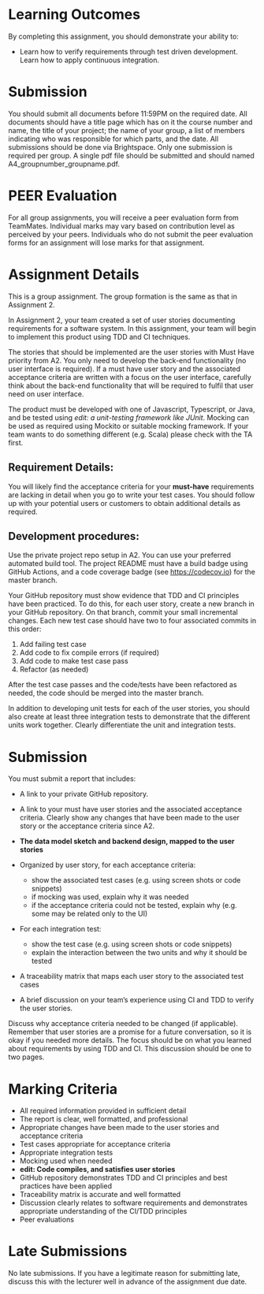 # Learning Outcomes
By completing this assignment, you should demonstrate your ability to:
* Learn how to verify requirements through test driven development. Learn how to apply continuous integration.

# Submission
You should submit all documents before 11:59PM on the required date. All documents should have a title page which has on it the course number and name, the title of your project; the name of your group, a list of members indicating who was responsible for which parts, and the date. All submissions should be done via Brightspace. Only one submission is required per group. A single pdf file should be submitted and should named A4_groupnumber_groupname.pdf.

# PEER Evaluation
For all group assignments, you will receive a peer evaluation form from TeamMates. Individual marks may vary based on contribution level as perceived by your peers. Individuals who do not submit the peer evaluation forms for an assignment will lose marks for that assignment.

# Assignment Details
This is a group assignment. The group formation is the same as that in Assignment 2.

In Assignment 2, your team created a set of user stories documenting requirements for a software system. In this assignment, your team will begin to implement this product using TDD and CI techniques. 

The stories that should be implemented are the user stories with Must Have priority from A2. You only need to develop the back-end functionality (no user interface is required). If a must have user story and the associated acceptance criteria are written with a focus on the user interface, carefully think about the back-end functionality that will be required to fulfil that user need on user interface. 

The product must be developed with one of Javascript, Typescript, or Java, and be tested using *edit: a unit-testing framework like JUnit*. Mocking can be used as required using Mockito or suitable mocking framework. If your team wants to do something different (e.g. Scala) please check with the TA first.

## Requirement Details: 
You will likely find the acceptance criteria for your **must-have** requirements are lacking in detail when you go to write your test cases. You should follow up with your potential users or customers to obtain additional details as required.

## Development procedures: 
Use the private project repo setup in A2. You can use your preferred automated build tool. The project README must have a build badge using GitHub Actions, and a code coverage badge (see https://codecov.io) for the master branch. 

Your GitHub repository must show evidence that TDD and CI principles have been practiced. To do this, for each user story, create a new branch in your GitHub repository. On that branch, commit your small incremental changes. Each new test case should have two to four associated commits in this order:

1. Add failing test case
2. Add code to fix compile errors (if required) 
3. Add code to make test case pass
4. Refactor (as needed)

After the test case passes and the code/tests have been refactored as needed, the code should be merged into the master branch.

In addition to developing unit tests for each of the user stories, you should also create at least three integration tests to demonstrate that the different units work together. Clearly differentiate the unit and integration tests.

# Submission
You must submit a report that includes:
* A link to your private GitHub repository.
* A link to your must have user stories and the associated acceptance criteria. Clearly show any changes that have been made to the user story or the acceptance criteria since A2.
* **The data model sketch and backend design, mapped to the user stories**
* Organized by user story, for each acceptance criteria:

  * show the associated test cases (e.g. using screen shots or code snippets)
  * if mocking was used, explain why it was needed
  * if the acceptance criteria could not be tested, explain why (e.g. some may be related only to the UI)
* For each integration test:
   * show the test case (e.g. using screen shots or code snippets)
   * explain the interaction between the two units and why it should be tested
* A traceability matrix that maps each user story to the associated test cases
* A brief discussion on your team’s experience using CI and TDD to verify the user stories. 

Discuss why acceptance criteria needed to be changed (if applicable). Remember that user stories are a promise for a future conversation, so it is okay if you needed more details. The focus should be on what you learned about requirements by using TDD and CI. This discussion should be one to two pages.
 
# Marking Criteria
- All required information provided in sufficient detail
- The report is clear, well formatted, and professional
- Appropriate changes have been made to the user stories and acceptance criteria
- Test cases appropriate for acceptance criteria
- Appropriate integration tests
- Mocking used when needed
- **edit: Code compiles, and satisfies user stories**
- GitHub repository demonstrates TDD and CI principles and best practices have been applied
- Traceability matrix is accurate and well formatted
- Discussion clearly relates to software requirements and demonstrates appropriate understanding of the CI/TDD principles
- Peer evaluations

# Late Submissions
No late submissions. 
If you have a legitimate reason for submitting late, discuss this with the lecturer well in advance of the assignment due date.
